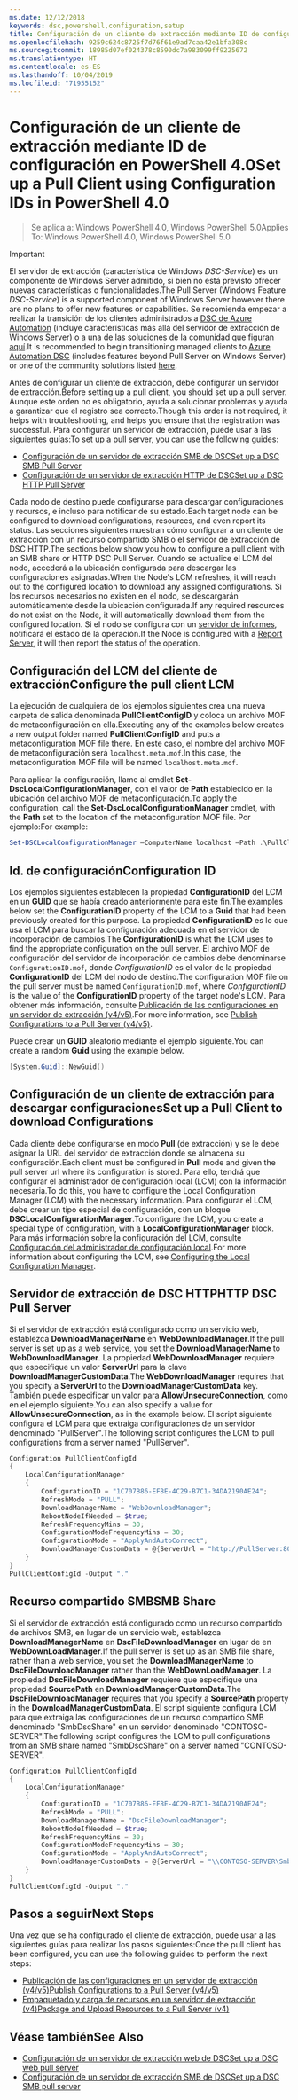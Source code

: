 ```yaml
---
ms.date: 12/12/2018
keywords: dsc,powershell,configuration,setup
title: Configuración de un cliente de extracción mediante ID de configuración en PowerShell 4.0
ms.openlocfilehash: 9259c624c8725f7d76f61e9ad7caa42e1bfa308c
ms.sourcegitcommit: 18985d07ef024378c8590dc7a983099ff9225672
ms.translationtype: HT
ms.contentlocale: es-ES
ms.lasthandoff: 10/04/2019
ms.locfileid: "71955152"
---
```

# <a name="set-up-a-pull-client-using-configuration-ids-in-powershell-40"></a><span data-ttu-id="af80d-103">Configuración de un cliente de extracción mediante ID de configuración en PowerShell 4.0</span><span class="sxs-lookup"><span data-stu-id="af80d-103">Set up a Pull Client using Configuration IDs in PowerShell 4.0</span></span>

><span data-ttu-id="af80d-104">Se aplica a: Windows PowerShell 4.0, Windows PowerShell 5.0</span><span class="sxs-lookup"><span data-stu-id="af80d-104">Applies To: Windows PowerShell 4.0, Windows PowerShell 5.0</span></span>

> [!IMPORTANT]
> <span data-ttu-id="af80d-105">El servidor de extracción (característica de Windows *DSC-Service*) es un componente de Windows Server admitido, si bien no está previsto ofrecer nuevas características o funcionalidades.</span><span class="sxs-lookup"><span data-stu-id="af80d-105">The Pull Server (Windows Feature *DSC-Service*) is a supported component of Windows Server however there are no plans to offer new features or capabilities.</span></span> <span data-ttu-id="af80d-106">Se recomienda empezar a realizar la transición de los clientes administrados a [DSC de Azure Automation](/azure/automation/automation-dsc-getting-started) (incluye características más allá del servidor de extracción de Windows Server) o a una de las soluciones de la comunidad que figuran [aquí](pullserver.md#community-solutions-for-pull-service).</span><span class="sxs-lookup"><span data-stu-id="af80d-106">It is recommended to begin transitioning managed clients to [Azure Automation DSC](/azure/automation/automation-dsc-getting-started) (includes features beyond Pull Server on Windows Server) or one of the community solutions listed [here](pullserver.md#community-solutions-for-pull-service).</span></span>

<span data-ttu-id="af80d-107">Antes de configurar un cliente de extracción, debe configurar un servidor de extracción.</span><span class="sxs-lookup"><span data-stu-id="af80d-107">Before setting up a pull client, you should set up a pull server.</span></span> <span data-ttu-id="af80d-108">Aunque este orden no es obligatorio, ayuda a solucionar problemas y ayuda a garantizar que el registro sea correcto.</span><span class="sxs-lookup"><span data-stu-id="af80d-108">Though this order is not required, it helps with troubleshooting, and helps you ensure that the registration was successful.</span></span> <span data-ttu-id="af80d-109">Para configurar un servidor de extracción, puede usar a las siguientes guías:</span><span class="sxs-lookup"><span data-stu-id="af80d-109">To set up a pull server, you can use the following guides:</span></span>

- [<span data-ttu-id="af80d-110">Configuración de un servidor de extracción SMB de DSC</span><span class="sxs-lookup"><span data-stu-id="af80d-110">Set up a DSC SMB Pull Server</span></span>](pullServerSmb.md)
- [<span data-ttu-id="af80d-111">Configuración de un servidor de extracción HTTP de DSC</span><span class="sxs-lookup"><span data-stu-id="af80d-111">Set up a DSC HTTP Pull Server</span></span>](pullServer.md)

<span data-ttu-id="af80d-112">Cada nodo de destino puede configurarse para descargar configuraciones y recursos, e incluso para notificar de su estado.</span><span class="sxs-lookup"><span data-stu-id="af80d-112">Each target node can be configured to download configurations, resources, and even report its status.</span></span> <span data-ttu-id="af80d-113">Las secciones siguientes muestran cómo configurar a un cliente de extracción con un recurso compartido SMB o el servidor de extracción de DSC HTTP.</span><span class="sxs-lookup"><span data-stu-id="af80d-113">The sections below show you how to configure a pull client with an SMB share or HTTP DSC Pull Server.</span></span> <span data-ttu-id="af80d-114">Cuando se actualice el LCM del nodo, accederá a la ubicación configurada para descargar las configuraciones asignadas.</span><span class="sxs-lookup"><span data-stu-id="af80d-114">When the Node's LCM refreshes, it will reach out to the configured location to download any assigned configurations.</span></span> <span data-ttu-id="af80d-115">Si los recursos necesarios no existen en el nodo, se descargarán automáticamente desde la ubicación configurada.</span><span class="sxs-lookup"><span data-stu-id="af80d-115">If any required resources do not exist on the Node, it will automatically download them from the configured location.</span></span> <span data-ttu-id="af80d-116">Si el nodo se configura con un [servidor de informes](reportServer.md), notificará el estado de la operación.</span><span class="sxs-lookup"><span data-stu-id="af80d-116">If the Node is configured with a [Report Server](reportServer.md), it will then report the status of the operation.</span></span>

## <a name="configure-the-pull-client-lcm"></a><span data-ttu-id="af80d-117">Configuración del LCM del cliente de extracción</span><span class="sxs-lookup"><span data-stu-id="af80d-117">Configure the pull client LCM</span></span>

<span data-ttu-id="af80d-118">La ejecución de cualquiera de los ejemplos siguientes crea una nueva carpeta de salida denominada **PullClientConfigID** y coloca un archivo MOF de metaconfiguración en ella.</span><span class="sxs-lookup"><span data-stu-id="af80d-118">Executing any of the examples below creates a new output folder named **PullClientConfigID** and puts a metaconfiguration MOF file there.</span></span> <span data-ttu-id="af80d-119">En este caso, el nombre del archivo MOF de metaconfiguración será `localhost.meta.mof`.</span><span class="sxs-lookup"><span data-stu-id="af80d-119">In this case, the metaconfiguration MOF file will be named `localhost.meta.mof`.</span></span>

<span data-ttu-id="af80d-120">Para aplicar la configuración, llame al cmdlet **Set-DscLocalConfigurationManager**, con el valor de **Path** establecido en la ubicación del archivo MOF de metaconfiguración.</span><span class="sxs-lookup"><span data-stu-id="af80d-120">To apply the configuration, call the **Set-DscLocalConfigurationManager** cmdlet, with the **Path** set to the location of the metaconfiguration MOF file.</span></span> <span data-ttu-id="af80d-121">Por ejemplo:</span><span class="sxs-lookup"><span data-stu-id="af80d-121">For example:</span></span>

```powershell
Set-DSCLocalConfigurationManager –ComputerName localhost –Path .\PullClientConfigId –Verbose.
```

## <a name="configuration-id"></a><span data-ttu-id="af80d-122">Id. de configuración</span><span class="sxs-lookup"><span data-stu-id="af80d-122">Configuration ID</span></span>

<span data-ttu-id="af80d-123">Los ejemplos siguientes establecen la propiedad **ConfigurationID** del LCM en un **GUID** que se había creado anteriormente para este fin.</span><span class="sxs-lookup"><span data-stu-id="af80d-123">The examples below set the **ConfigurationID** property of the LCM to a **Guid** that had been previously created for this purpose.</span></span> <span data-ttu-id="af80d-124">La propiedad **ConfigurationID** es lo que usa el LCM para buscar la configuración adecuada en el servidor de incorporación de cambios.</span><span class="sxs-lookup"><span data-stu-id="af80d-124">The **ConfigurationID** is what the LCM uses to find the appropriate configuration on the pull server.</span></span> <span data-ttu-id="af80d-125">El archivo MOF de configuración del servidor de incorporación de cambios debe denominarse `ConfigurationID.mof`, donde *ConfigurationID* es el valor de la propiedad **ConfigurationID** del LCM del nodo de destino.</span><span class="sxs-lookup"><span data-stu-id="af80d-125">The configuration MOF file on the pull server must be named `ConfigurationID.mof`, where *ConfigurationID* is the value of the **ConfigurationID** property of the target node's LCM.</span></span> <span data-ttu-id="af80d-126">Para obtener más información, consulte [Publicación de las configuraciones en un servidor de extracción (v4/v5)](publishConfigs.md).</span><span class="sxs-lookup"><span data-stu-id="af80d-126">For more information, see [Publish Configurations to a Pull Server (v4/v5)](publishConfigs.md).</span></span>

<span data-ttu-id="af80d-127">Puede crear un **GUID** aleatorio mediante el ejemplo siguiente.</span><span class="sxs-lookup"><span data-stu-id="af80d-127">You can create a random **Guid** using the example below.</span></span>

```powershell
[System.Guid]::NewGuid()
```

## <a name="set-up-a-pull-client-to-download-configurations"></a><span data-ttu-id="af80d-128">Configuración de un cliente de extracción para descargar configuraciones</span><span class="sxs-lookup"><span data-stu-id="af80d-128">Set up a Pull Client to download Configurations</span></span>

<span data-ttu-id="af80d-129">Cada cliente debe configurarse en modo **Pull** (de extracción) y se le debe asignar la URL del servidor de extracción donde se almacena su configuración.</span><span class="sxs-lookup"><span data-stu-id="af80d-129">Each client must be configured in **Pull** mode and given the pull server url where its configuration is stored.</span></span> <span data-ttu-id="af80d-130">Para ello, tendrá que configurar el administrador de configuración local (LCM) con la información necesaria.</span><span class="sxs-lookup"><span data-stu-id="af80d-130">To do this, you have to configure the Local Configuration Manager (LCM) with the necessary information.</span></span> <span data-ttu-id="af80d-131">Para configurar el LCM, debe crear un tipo especial de configuración, con un bloque **DSCLocalConfigurationManager**.</span><span class="sxs-lookup"><span data-stu-id="af80d-131">To configure the LCM, you create a special type of configuration, with a **LocalConfigurationManager** block.</span></span> <span data-ttu-id="af80d-132">Para más información sobre la configuración del LCM, consulte [Configuración del administrador de configuración local](../managing-nodes/metaConfig4.md).</span><span class="sxs-lookup"><span data-stu-id="af80d-132">For more information about configuring the LCM, see [Configuring the Local Configuration Manager](../managing-nodes/metaConfig4.md).</span></span>

## <a name="http-dsc-pull-server"></a><span data-ttu-id="af80d-133">Servidor de extracción de DSC HTTP</span><span class="sxs-lookup"><span data-stu-id="af80d-133">HTTP DSC Pull Server</span></span>

<span data-ttu-id="af80d-134">Si el servidor de extracción está configurado como un servicio web, establezca **DownloadManagerName** en **WebDownloadManager**.</span><span class="sxs-lookup"><span data-stu-id="af80d-134">If the pull server is set up as a web service, you set the **DownloadManagerName** to **WebDownloadManager**.</span></span> <span data-ttu-id="af80d-135">La propiedad **WebDownloadManager** requiere que especifique un valor **ServerUrl** para la clave **DownloadManagerCustomData**.</span><span class="sxs-lookup"><span data-stu-id="af80d-135">The **WebDownloadManager** requires that you specify a **ServerUrl** to the **DownloadManagerCustomData** key.</span></span> <span data-ttu-id="af80d-136">También puede especificar un valor para **AllowUnsecureConnection**, como en el ejemplo siguiente.</span><span class="sxs-lookup"><span data-stu-id="af80d-136">You can also specify a value for **AllowUnsecureConnection**, as in the example below.</span></span> <span data-ttu-id="af80d-137">El script siguiente configura el LCM para que extraiga configuraciones de un servidor denominado "PullServer".</span><span class="sxs-lookup"><span data-stu-id="af80d-137">The following script configures the LCM to pull configurations from a server named "PullServer".</span></span>

```powershell
Configuration PullClientConfigId
{
    LocalConfigurationManager
    {
        ConfigurationID = "1C707B86-EF8E-4C29-B7C1-34DA2190AE24";
        RefreshMode = "PULL";
        DownloadManagerName = "WebDownloadManager";
        RebootNodeIfNeeded = $true;
        RefreshFrequencyMins = 30;
        ConfigurationModeFrequencyMins = 30;
        ConfigurationMode = "ApplyAndAutoCorrect";
        DownloadManagerCustomData = @{ServerUrl = "http://PullServer:8080/PSDSCPullServer/PSDSCPullServer.svc"; AllowUnsecureConnection = "TRUE"}
    }
}
PullClientConfigId -Output "."
```

## <a name="smb-share"></a><span data-ttu-id="af80d-138">Recurso compartido SMB</span><span class="sxs-lookup"><span data-stu-id="af80d-138">SMB Share</span></span>

<span data-ttu-id="af80d-139">Si el servidor de extracción está configurado como un recurso compartido de archivos SMB, en lugar de un servicio web, establezca **DownloadManagerName** en **DscFileDownloadManager** en lugar de en **WebDownLoadManager**.</span><span class="sxs-lookup"><span data-stu-id="af80d-139">If the pull server is set up as an SMB file share, rather than a web service, you set the **DownloadManagerName** to **DscFileDownloadManager** rather than the **WebDownLoadManager**.</span></span> <span data-ttu-id="af80d-140">La propiedad **DscFileDownloadManager** requiere que especifique una propiedad **SourcePath** en **DownloadManagerCustomData**.</span><span class="sxs-lookup"><span data-stu-id="af80d-140">The **DscFileDownloadManager** requires that you specify a **SourcePath** property in the **DownloadManagerCustomData**.</span></span> <span data-ttu-id="af80d-141">El script siguiente configura LCM para que extraiga las configuraciones de un recurso compartido SMB denominado "SmbDscShare" en un servidor denominado "CONTOSO-SERVER".</span><span class="sxs-lookup"><span data-stu-id="af80d-141">The following script configures the LCM to pull configurations from an SMB share named "SmbDscShare" on a server named "CONTOSO-SERVER".</span></span>

```powershell
Configuration PullClientConfigId
{
    LocalConfigurationManager
    {
        ConfigurationID = "1C707B86-EF8E-4C29-B7C1-34DA2190AE24";
        RefreshMode = "PULL";
        DownloadManagerName = "DscFileDownloadManager";
        RebootNodeIfNeeded = $true;
        RefreshFrequencyMins = 30;
        ConfigurationModeFrequencyMins = 30;
        ConfigurationMode = "ApplyAndAutoCorrect";
        DownloadManagerCustomData = @{ServerUrl = "\\CONTOSO-SERVER\SmbDscShare"}
    }
}
PullClientConfigId -Output "."
```

## <a name="next-steps"></a><span data-ttu-id="af80d-142">Pasos a seguir</span><span class="sxs-lookup"><span data-stu-id="af80d-142">Next Steps</span></span>

<span data-ttu-id="af80d-143">Una vez que se ha configurado el cliente de extracción, puede usar a las siguientes guías para realizar los pasos siguientes:</span><span class="sxs-lookup"><span data-stu-id="af80d-143">Once the pull client has been configured, you can use the following guides to perform the next steps:</span></span>

- [<span data-ttu-id="af80d-144">Publicación de las configuraciones en un servidor de extracción (v4/v5)</span><span class="sxs-lookup"><span data-stu-id="af80d-144">Publish Configurations to a Pull Server (v4/v5)</span></span>](publishConfigs.md)
- [<span data-ttu-id="af80d-145">Empaquetado y carga de recursos en un servidor de extracción (v4)</span><span class="sxs-lookup"><span data-stu-id="af80d-145">Package and Upload Resources to a Pull Server (v4)</span></span>](package-upload-resources.md)

## <a name="see-also"></a><span data-ttu-id="af80d-146">Véase también</span><span class="sxs-lookup"><span data-stu-id="af80d-146">See Also</span></span>

- [<span data-ttu-id="af80d-147">Configuración de un servidor de extracción web de DSC</span><span class="sxs-lookup"><span data-stu-id="af80d-147">Set up a DSC web pull server</span></span>](pullServer.md)
- [<span data-ttu-id="af80d-148">Configuración de un servidor de extracción SMB de DSC</span><span class="sxs-lookup"><span data-stu-id="af80d-148">Set up a DSC SMB pull server</span></span>](pullServerSMB.md)
